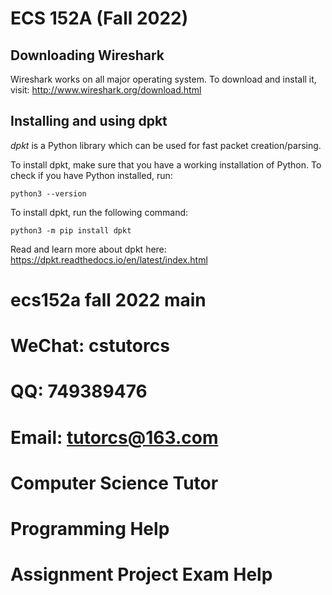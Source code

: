# ECS 152A (Fall 2022)

## Downloading Wireshark
Wireshark works on all major operating system. To download and install it, visit: http://www.wireshark.org/download.html

## Installing and using dpkt
*dpkt* is a Python library which can be used for fast packet creation/parsing.

To install dpkt, make sure that you have a working installation of Python. To check if you have Python installed, run:

```
python3 --version
```

To install dpkt, run the following command:

```
python3 -m pip install dpkt
```

Read and learn more about dpkt here: https://dpkt.readthedocs.io/en/latest/index.html
# ecs152a fall 2022 main
# WeChat: cstutorcs

# QQ: 749389476

# Email: tutorcs@163.com

# Computer Science Tutor

# Programming Help

# Assignment Project Exam Help
